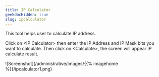 ```yaml
---
title: IP Calculator
geekdocHidden: true
slug: ipcalculator
---
```


This tool helps user to calculate IP address. 

Click on \<IP Calculator> then enter the IP Address and IP Mask bits you want to calculate. Then click on \<Calculate>, the screen will appear IP calculate result.


![Screenshot](/administrative/images/{{% imagehome %}}/ipcalculator1.png)

